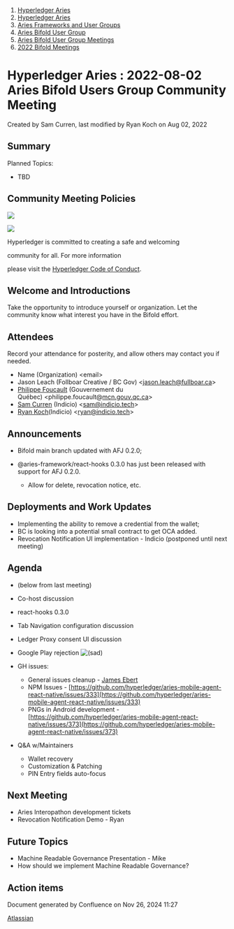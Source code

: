 1. [Hyperledger Aries](index.html)
2. [Hyperledger Aries](Hyperledger-Aries_18481154.html)
3. [Aries Frameworks and User Groups](Aries-Frameworks-and-User-Groups_18481290.html)
4. [Aries Bifold User Group](Aries-Bifold-User-Group_18490719.html)
5. [Aries Bifold User Group Meetings](Aries-Bifold-User-Group-Meetings_18490725.html)
6. [2022 Bifold Meetings](2022-Bifold-Meetings_18515892.html)

# Hyperledger Aries : 2022-08-02 Aries Bifold Users Group Community Meeting

Created by Sam Curren, last modified by Ryan Koch on Aug 02, 2022

## Summary

Planned Topics:

- TBD

## Community Meeting Policies

![](https://wiki.hyperledger.org/download/attachments/29034696/Antitrustnotice.png?version=1&modificationDate=1581695654000&api=v2)

![](https://wiki.hyperledger.org/download/attachments/2392771/welcome.png?version=2&modificationDate=1572450107000&api=v2)

Hyperledger is committed to creating a safe and welcoming

community for all. For more information

please visit the [Hyperledger Code of Conduct](https://lf-hyperledger.atlassian.net/wiki/display/HYP/Hyperledger+Code+of+Conduct).

## Welcome and Introductions

Take the opportunity to introduce yourself or organization. Let the community know what interest you have in the Bifold effort.

## Attendees

Record your attendance for posterity, and allow others may contact you if needed.

- Name (Organization) &lt;email&gt;
- Jason Leach (Follboar Creative / BC Gov) &lt;jason.leach@fullboar.ca&gt;
- [Philippe Foucault](https://lf-hyperledger.atlassian.net/wiki/people/62150c66c345490071971b9f?ref=confluence) (Gouvernement du Québec) &lt;philippe.foucault@[mcn.gouv.qc.ca](http://mcn.gouv.qc.ca/)&gt;
- [Sam Curren](https://lf-hyperledger.atlassian.net/wiki/people/557058:1ed5fd92-7e42-4cab-87b1-688e48bc02c2?ref=confluence) (Indicio) &lt;sam@indicio.tech&gt;
- [Ryan Koch](https://lf-hyperledger.atlassian.net/wiki/people/61032b0ce6e6f80071bb0d28?ref=confluence)(Indicio) &lt;ryan@indicio.tech&gt;

## Announcements

- Bifold main branch updated with AFJ 0.2.0;
- @aries-framework/react-hooks 0.3.0 has just been released with support for AFJ 0.2.0.
  
  - Allow for delete, revocation notice, etc.

## Deployments and Work Updates

- Implementing the ability to remove a credential from the wallet;
- BC is looking into a potential small contract to get OCA added.
- Revocation Notification UI implementation - Indicio (postponed until next meeting)

## Agenda

- (below from last meeting)
- Co-host discussion
- react-hooks 0.3.0
- Tab Navigation configuration discussion
- Ledger Proxy consent UI discussion
- Google Play rejection ![(sad)](images/icons/emoticons/sad.png)
- GH issues:
  
  - General issues cleanup - [James Ebert](https://lf-hyperledger.atlassian.net/wiki/people/557058:1b65ef69-a9c7-4f13-8ac7-eca3c34f5f97?ref=confluence)
  - NPM Issues - [https://github.com/hyperledger/aries-mobile-agent-react-native/issues/333](https://github.com/hyperledger/aries-mobile-agent-react-native/issues/333)
  - PNGs in Android development - [https://github.com/hyperledger/aries-mobile-agent-react-native/issues/373](https://github.com/hyperledger/aries-mobile-agent-react-native/issues/373)
- Q&amp;A w/Maintainers
  
  - Wallet recovery
  - Customization &amp; Patching
  - PIN Entry fields auto-focus

## Next Meeting

- Aries Interopathon development tickets
- Revocation Notification Demo - Ryan

## Future Topics

- Machine Readable Governance Presentation - Mike
- How should we implement Machine Readable Governance?

## Action items

Document generated by Confluence on Nov 26, 2024 11:27

[Atlassian](http://www.atlassian.com/)
